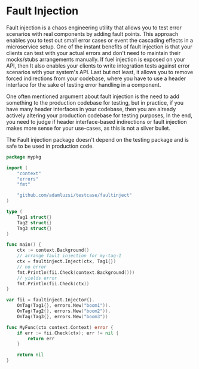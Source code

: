 # Fault Injection

Fault injection is a chaos engineering utility that allows you to test error scenarios with real components by adding fault points.
This approach enables you to test out small error cases or event the cascading effects in a microservice setup.
One of the instant benefits of fault injection is that your clients can test with your actual errors
and don't need to maintain their mocks/stubs arrangements manually.
If fuel injection is exposed on your API, then It also enables your clients to write integration tests against error scenarios with your system's API.
Last but not least, it allows you to remove forced indirections from your codebase,
where you have to use a header interface for the sake of testing error handling in a component.

One often mentioned argument about fault injection is the need to add something to the production codebase for testing,
but in practice, if you have many header interfaces in your codebase, then you are already actively altering your production codebase for testing purposes,
In the end, you need to judge if header interface-based indirections or fault injection makes more sense for your use-cases, as this is not a silver bullet.

The Fault injection package doesn't depend on the testing package and is safe to be used in production code.

```go
package mypkg

import (
	"context"
	"errors"
	"fmt"

	"github.com/adamluzsi/testcase/faultinject"
)

type (
	Tag1 struct{}
	Tag2 struct{}
	Tag3 struct{}
)

func main() {
	ctx := context.Background()
	// arrange fault injection for my-tag-1
	ctx = faultinject.Inject(ctx, Tag1{})
	// no error
	fmt.Println(fii.Check(context.Background()))
	// yields error
	fmt.Println(fii.Check(ctx))
}

var fii = faultinject.Injector{}.
	OnTag(Tag1{}, errors.New("boom1")).
	OnTag(Tag2{}, errors.New("boom2")).
	OnTag(Tag3{}, errors.New("boom3"))

func MyFunc(ctx context.Context) error {
	if err := fii.Check(ctx); err != nil {
		return err
	}

	return nil
}
```